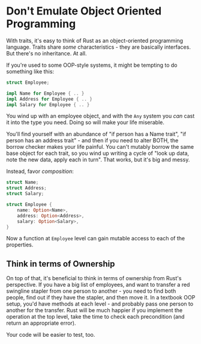 # Don't Emulate Object Oriented Programming

With traits, it's easy to think of Rust as an object-oriented programming language. Traits share *some* characteristics - they are basically interfaces. But there's no inheritance. At all.

If you're used to some OOP-style systems, it might be tempting to do something like this:

```rust
struct Employee;

impl Name for Employee { .. }
impl Address for Employee { .. }
impl Salary for Employee { .. }
```

You wind up with an employee object, and with the `Any` system you *can* cast it into the type you need. Doing so will make your life miserable.

You'll find yourself with an abundance of "if person has a Name trait", "if person has an address trait" - and then if you need to alter BOTH, the borrow checker makes your life painful. You can't mutably borrow the same base object for each trait, so you wind up writing a cycle of "look up data, note the new data, apply each in turn". That works, but it's big and messy.

Instead, favor *composition*:

```rust
struct Name;
struct Address;
struct Salary;

struct Employee {
    name: Option<Name>,
    address: Option<Address>,
    salary: Option<Salary>,
}
```

Now a function at `Employee` level can gain mutable access to each of the properties.

## Think in terms of Ownership

On top of that, it's beneficial to think in terms of ownership from Rust's perspective. If you have a big list of employees, and want to transfer a red swingline stapler from one person to another - you need to find both people, find out if they have the stapler, and then move it. In a textbook OOP setup, you'd have methods at each level - and probably pass one person to another for the transfer. Rust will be much happier if you implement the operation at the top level, take the time to check each precondition (and return an appropriate error).

Your code will be easier to test, too.